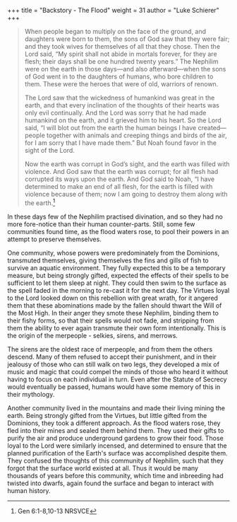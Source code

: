 +++
title = "Backstory - The Flood"
weight = 31
author = "Luke Schierer"
+++
> When people began to multiply on the face of the ground, and daughters were
> born to them, the sons of God saw that they were fair; and they took wives
> for themselves of all that they chose.  Then the Lord said, “My spirit shall
> not abide in mortals forever, for they are flesh; their days shall be one
> hundred twenty years.”  The Nephilim were on the earth in those days—and also
> afterward—when the sons of God went in to the daughters of humans, who bore
> children to them.  These were the heroes that were of old, warriors of renown.
> 
> The Lord saw that the wickedness of humankind was great in the earth, and that
> every inclination of the thoughts of their hearts was only evil continually.
> And the Lord was sorry that he had made humankind on the earth, and it grieved
> him to his heart.  So the Lord said, “I will blot out from the earth the
> human beings I have created—people together with animals and creeping things
> and birds of the air, for I am sorry that I have made them.”  But Noah found
> favor in the sight of the Lord.
>
> Now the earth was corrupt in God’s sight, and the earth was filled with
> violence.  And God saw that the earth was corrupt; for all flesh had
> corrupted its ways upon the earth.  And God said to Noah, “I have determined
> to make an end of all flesh, for the earth is filled with violence because of
> them; now I am going to destroy them along with the earth.[^211218-1]

In these days few of the Nephilim practised divination, and so they had no more
fore-notice than their human counter-parts.  Still, some few communities found
time, as the flood waters rose, to pool their powers in an attempt to preserve
themselves. 

One community, whose powers were predominately from the Dominions, transmuted
themselves, giving themselves the fins and gills of fish to survive an aquatic
environment.  They fully expected this to be a temporary measure, but being
strongly gifted, expected the effects of their spells to be sufficient to
let them sleep at night.  They could then swim to the surface as the spell faded
in the morning to re-cast it for the next day.  The Virtues loyal to the Lord
looked down on this rebellion with great wrath, for it angered them that these
abominations made by the fallen should thwart the Will of the Most High.  In
their anger they smote these Nephilim, binding them to their fishy forms, so
that their spells would not fade, and stripping from them the ability to ever
again transmute their own form intentionally.  This is the origin of the
merpeople - selkies, sirens, and merrows.  

The sirens are the oldest race of merpeople, and from them the others descend.
Many of them refused to accept their punishment, and in their jealousy of those
who can still walk on two legs, they developed a mix of music and magic that
could compel the minds of those who heard it without having to focus on each
individual in turn.  Even after the Statute of Secrecy would eventually be
passed, humans would have some memory of this in their mythology.  

Another community lived in the mountains and made their living mining the earth.
Being strongly gifted from the Virtues, but little gifted from the Dominions,
they took a different approach.  As the flood waters rose, they fled into their
mines and sealed them behind them.  They used their gifts to purify the air and
produce underground gardens to grow their food.  Those loyal to the Lord were
similarly incensed, and determined to ensure that the planned purification of
the Earth's surface was accomplished despite them.  They confused the thoughts of
this community of Nephilim, such that they forgot that the surface world existed
at all.  Thus it would be many thousands of years before this community, which
time and inbreeding had twisted into dwarfs, again found the surface and began
to interact with human history.  

[^211218-1]: Gen 6:1-8,10-13 NRSVCE

